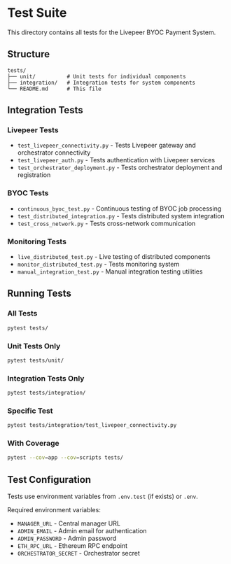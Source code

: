 # Test Suite

This directory contains all tests for the Livepeer BYOC Payment System.

## Structure

```
tests/
├── unit/          # Unit tests for individual components
├── integration/   # Integration tests for system components
└── README.md      # This file
```

## Integration Tests

### Livepeer Tests
- `test_livepeer_connectivity.py` - Tests Livepeer gateway and orchestrator connectivity
- `test_livepeer_auth.py` - Tests authentication with Livepeer services
- `test_orchestrator_deployment.py` - Tests orchestrator deployment and registration

### BYOC Tests
- `continuous_byoc_test.py` - Continuous testing of BYOC job processing
- `test_distributed_integration.py` - Tests distributed system integration
- `test_cross_network.py` - Tests cross-network communication

### Monitoring Tests
- `live_distributed_test.py` - Live testing of distributed components
- `monitor_distributed_test.py` - Tests monitoring system
- `manual_integration_test.py` - Manual integration testing utilities

## Running Tests

### All Tests
```bash
pytest tests/
```

### Unit Tests Only
```bash
pytest tests/unit/
```

### Integration Tests Only
```bash
pytest tests/integration/
```

### Specific Test
```bash
pytest tests/integration/test_livepeer_connectivity.py
```

### With Coverage
```bash
pytest --cov=app --cov=scripts tests/
```

## Test Configuration

Tests use environment variables from `.env.test` (if exists) or `.env`.

Required environment variables:
- `MANAGER_URL` - Central manager URL
- `ADMIN_EMAIL` - Admin email for authentication
- `ADMIN_PASSWORD` - Admin password
- `ETH_RPC_URL` - Ethereum RPC endpoint
- `ORCHESTRATOR_SECRET` - Orchestrator secret